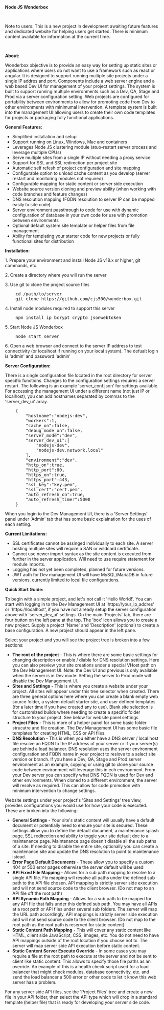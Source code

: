 <b>Node JS Wonderbox</b>

<br />
<p>Note to users: This is a new project in development awaiting future features and dedicated website for helping users get started. There is minimum content available for information at the current time.</p>
<br />

<b>About:</b><br />
<p>Wonderbox objective is to provide an easy way for setting up static sites or applications where users do not want to use a framework such as react or angular. It is designed to support running multiple site projects under a single IP addres and port. Components include a web server engine and a web based Dev UI for management of your project settings. The system is built to support running multiple environments such as a Dev, QA, Stage and Prod via a server configuration setting. Web projects are configured for portability between environments to allow for promoting code from Dev to other environments with minimumal intervention. A template system is built into the management UI allowing users to create their own code templates for projects or packaging fully functional applications.</p>

<b>General Features:</b><br />
<ul>
    <li>Simplified installation and setup</li>
    <li>Support running on Linux, Windows, Mac and containers</li>
    <li>Leverages Node JS clustering module (atuo-restart server process and leverage multiple CPUs)</li>
    <li>Serve multiple sites from a single IP without needing a proxy service</li>
    <li>Support for SSL and SSL redirection per project site</li>
    <li>Automatic self refesh of project configuration and site mapping</li>
    <li>Configurable option to unload cache content as you develop (server restart and monitoring modules not required)</li>
    <li>Configurable mapping for static content or server side execution</li>
    <li>Website source version cloning and preview ability (when working with code branches and feature changes)</li>
    <li>DNS resolution mapping (FQDN resolution to server IP can be mapped easily to site code)</li>
    <li>Server environment passthrough to code for use with dynamic configuration of database in your own code for use with promotion between environments</li>
    <li>Optional default system site template or helper files from file management</li>
    <li>Ability for templating your starter code for new projects or fully functional sites for distribution</li>
</ul>

<b>Installation:</b><br />
<p>1. Prepare your environment and install Node JS v18.x or higher, git commands, etc.</p>
<p>2. Create a directory where you will run the server</p>
<p>3. Use git to clone the project source files</p>
<pre>
    cd /path/to/server
    git clone https://github.com/cjs500/wonderbox.git
</pre>
<p>4. Install node modules required to support this server</p>
<pre>
    npm install ip bcrypt crypto jsonwebtoken 
</pre>
<p>5. Start Node JS Wonderbox</p>
<pre>
    node start_server
</pre>
<p>6. Open a web browser and connect to the server IP address to test connectivity (or localhost if running on your local system). The defualt login is 'admin' and password 'admin'</p>

<b>Server Configuration:</b><br />
<p>There is a single configuration file located in the root directory for server specific functions. Changes to the configuration settings requires a server restart. The following is an example 'server_conf.json' for settings available. For accessing the management UI under a different name (not just IP or localhost), you can add hostnames separated by commas to the 'server_dev_ui' array.</p>
<pre>
    {
        "hostname":"nodejs-dev",
        "workers":1,
        "cache_on":false,
        "debug_mode_on":false,
        "server_mode":"dev",
        "server_dev_ui":[
            "nodejs-dev",
            "nodejs-dev.network.local"
        ],
        "environment":"dev",
        "http_on":true,
        "http_port":80,
        "https_on":true,
        "https_port":443,
        "ssl_key":"key.pem",
        "ssl_cert":"cert.pem",
        "auto_refresh_on":true,
        "auto_refresh_timer":5000
    }
</pre>
<p>When you login to the Dev Management UI, there is a 'Server Settings' panel under 'Admin' tab that has some basic explaination for the uses of each setting. </p>

<b>Current Limitations:</b><br />
<ul>
    <li>SSL certificates cannot be assinged individually to each site. A server hosting multiple sites will require a SAN or wildcard certificate.</li>
    <li>Cannot use newer import syntax as the site content is executed from further in the server application. Will need to use require statement for module imports.</li>
    <li>Logging has not yet been completed, planned for future versions.</li>
    <li>JWT auth for Dev management UI will have MySQL/MariaDB in future versions, currently limited to local file configurations.</li>
</ul>

<b>Quick Start Guide:</b><br />
<p>To begin with a simple project, and let's not call it 'Hello World!'. You can start with logging in to the Dev Management UI at 'https://your_ip_addres' or 'https://localhost', if you have not already setup the server configuration above with 'server_dev_ui' settings. On the main 'Projects' tab, there are four button on the left pane at the top. The 'box' icon allows you to create a new project. Supply a project 'Name' and 'Description' (optional) to create a base configuration. A new project should appear in the left pane.</p>
<p>Select your project and you will see the project tree is broken into a few sections:</p>
<ul>
    <li><b>The root of the project</b> - This is where there are some basic settings for changing description or enable / diable for DNS resolution settings. Here you can also preview your site creations under a special VHost path on the Dev Management UI. Note: the Dev UI and previous is only available when the server is in Dev mode. Setting the server to Prod mode will disable the Dev Management UI.</li>
    <li><b>Sites and Settings</b> - This is where you create a website under your project. All sites will appear under this tree selector when created. There are three general options here where you can create a blank empty web source folder, a system default starter site, and user defined templates (for a later time if you have created any to use). Blank site selection is for customized builds where needing to create a specific folder structure to your project. See below for website panel settings.</li>
    <li><b>Project Files</b> - This is more of a helper panel for some basic folder strucutre and file creation. The Dev Management UI has some basic file templates for creating HTML, CSS or API files.</li>
    <li><b>DNS Resolution</b> - This is when you either have a DNS server / local host file resolve an FQDN to the IP address of your server or if your server(s) are behind a load balancer. DNS resolution uses the server environment configuration and FQDN name in your project to reslove to a select site version or branch. If you have a Dev, QA, Stage and Prod server environment as an example, copying or using git to clone your source code between environment will leverage this in ech environment. From your Dev server you can specify what DNS FQDN is used for Dev and other environments. When cloned to a different environment, the server will resolve as required. This can allow for code promotion with minimum intervention to change settings.</li>
</ul>
<p>Website settings under your project's 'Sites and Settings' tree view, provides configurations you would use for how your code is executed. These are broken into the following:</p>
<ul>
    <li><b>General Settings</b> - Your site's static content will usually have a default document or potentially need to ensure your site is secured. These settings allow you to define the default document, a maintenance splash page, SSL redirection and ability to toggle your site default doc to a maintenance page. Maintenance page doesn't disable all the sub paths of a site. If needing to disable the entire site, optionally you can create a maintenance site and update the DNS resolution to point to maintenance istead.</li>
    <li><b>Error Page Default Documents</b> - These allow you to specify a custom 404 or 500 error pages otherwise the server default will be used</li>
    <li><b>API Fixed File Mapping</b> - Allows for a sub path mapping to resolve to a single API file. Fix mapping will resolve all paths under the defined sub path to the API file chosen. API mapping is strictly server side execution and will not send source code to the client browser. (Do not map to an API file off the root path)</li>
    <li><b>API Synamic Path Mapping</b> - Allows for a sub path to be mapped for any API file that falls under this defined sub path. You may have all APIs at a root path or API files under several sub folders. The server will map the URL path accordingly. API mappings is strictly server side execution and will not send source code to the client browser. (Do not map to the root path as the root path is reserved for static content)</li>
    <li><b>Static Content Path Mapping</b> - This will cover any static content like HTML, client side JavaScript, CSS, images, etc. You do not need to have API mappings outside of the root location if you choose not to. The server will map server side API execution before static content.</li>
    <li><b>Static Content Server Execute Override</b> - In some cases you may require a file at the root path to execute at the server and not be sent to client like static content. This allows to specify those file paths as an override. An example of this is a health check script used for a load balancer that might check modules, database connectivity, etc. and send the load balancer a 500 error or other code to let it know this web server has a problem.</li>
</ul>
<p>For any server side API files, see the 'Project Files' tree and create a new file in your API folder, then select the API type which will drop in a standard template (helper file) that is ready for developing your server side code.</p>
